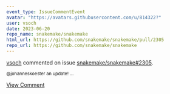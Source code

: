 ```yaml
---
event_type: IssueCommentEvent
avatar: "https://avatars.githubusercontent.com/u/814322?"
user: vsoch
date: 2023-06-20
repo_name: snakemake/snakemake
html_url: https://github.com/snakemake/snakemake/pull/2305
repo_url: https://github.com/snakemake/snakemake
---
```


<a href='https://github.com/vsoch' target='_blank'>vsoch</a> commented on issue <a href='https://github.com/snakemake/snakemake/pull/2305' target='_blank'>snakemake/snakemake#2305</a>.

<small>@johanneskoester an update!...</small>

<a href='https://github.com/snakemake/snakemake/pull/2305' target='_blank'>View Comment</a>